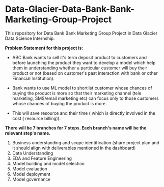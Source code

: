 # Data-Glacier-Data-Bank-Bank-Marketing-Group-Project
This repository for Data Bank Bank Marketing Group Project in Data Glacier Data Science Internship.

**Problem Statement for this project is:**

* ABC Bank wants to sell it's term deposit product to customers and before launching the product they want to develop a model which help them in understanding whether a particular customer will buy their product or not (based on customer's past interaction with bank or other Financial Institution).
 
* Bank wants to use ML model to shortlist customer whose chances of buying the product is more so that their marketing channel (tele marketing, SMS/email marketing etc)  can focus only to those customers whose chances of buying the product is more.

* This will save resource and their time ( which is directly involved in the cost ( resource billing)).

**There will be 7 branches for 7 steps. Each branch's name will be the relevant step's name.**

1) Business understanding and scope identification (share project plan and it should align with deliverables mentioned in the dashboard)
2) Data Understanding
3) EDA and Feature Engineering
4) Model building and model selection
5) Model evaluation
6) Model deployment
7) Model governance
